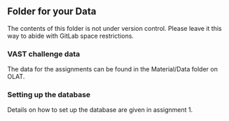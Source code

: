 ## Folder for your Data

The contents of this folder is not under version control.
Please leave it this way to abide with GitLab space restrictions.


### VAST challenge data

The data for the assignments can be found in the Material/Data folder on OLAT.


### Setting up the database

Details on how to set up the database are given in assignment 1.
